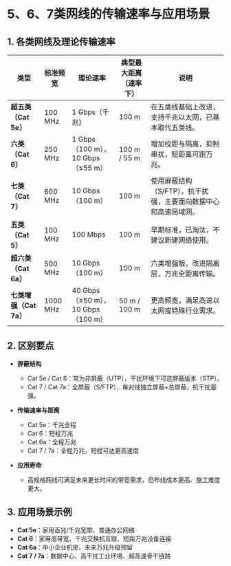 # 5、6、7类网线的传输速率与应用场景

## 1. 各类网线及理论传输速率

| 类型               | 标准频宽     | 理论速率                          | 典型最大距离（速率下）  | 说明                                 |
| ---------------- | -------- | ----------------------------- | ------------ | ---------------------------------- |
| **超五类（Cat 5e）**  | 100 MHz  | 1 Gbps（千兆）                    | 100 m        | 在五类线基础上改进，支持千兆以太网，已基本取代五类线。        |
| **六类（Cat 6）**    | 250 MHz  | 1 Gbps（100 m），10 Gbps（≤55 m）  | 100 m / 55 m | 增加绞距与隔离，抑制串扰，短距离可跑万兆。              |
| **七类（Cat 7）**    | 600 MHz  | 10 Gbps（100 m）                | 100 m        | 使用屏蔽结构（S/FTP），抗干扰强，主要面向数据中心和高速局域网。 |
| **五类（Cat 5）**    | 100 MHz  | 100 Mbps                      | 100 m        | 早期标准，已淘汰，不建议新建网络使用。                |
| **超六类（Cat 6a）**  | 500 MHz  | 10 Gbps（100 m）                | 100 m        | 六类增强版，改进隔离层，万兆全距离传输。               |
| **七类增强（Cat 7a）** | 1000 MHz | 40 Gbps（≤50 m），10 Gbps（100 m） | 50 m / 100 m | 更高频宽，满足高速以太网或特殊行业需求。               |

## 2. 区别要点

* **屏蔽结构**

  * Cat 5e / Cat 6：常为非屏蔽（UTP），干扰环境下可选屏蔽版本（STP）。
  * Cat 7 / Cat 7a：全屏蔽（S/FTP），每对线独立屏蔽+总屏蔽，抗干扰最强。
* **传输速率与距离**

  * Cat 5e：千兆全程
  * Cat 6：短程万兆
  * Cat 6a：全程万兆
  * Cat 7 / 7a：全程万兆，短程可达更高速度
* **应用寿命**

  * 高规格网线可满足未来更长时间的带宽需求，但布线成本更高、施工难度更大。

## 3. 应用场景示例

* **Cat 5e**：家用百兆/千兆宽带、普通办公网络
* **Cat 6**：家用高带宽、千兆交换机互联、短距万兆设备连接
* **Cat 6a**：中小企业机房、未来万兆升级预留
* **Cat 7 / 7a**：数据中心、高干扰工业环境、超高速骨干链路
